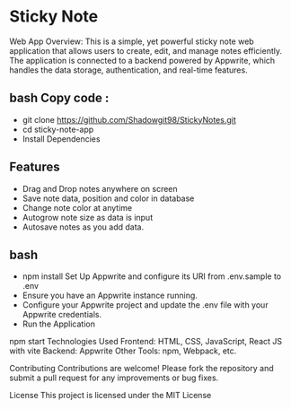 # Sticky Note 
Web App Overview: This is a simple, yet powerful sticky note web application that allows users to create, edit, and manage notes efficiently. 
The application is connected to a backend powered by Appwrite, which handles the data storage, authentication, and real-time features.


## bash Copy code :
- git clone https://github.com/Shadowgit98/StickyNotes.git
- cd sticky-note-app
- Install Dependencies

## Features
- Drag and Drop notes anywhere on screen
- Save note data, position and color in database
- Change note color at anytime
- Autogrow note size as data is input
- Autosave notes as you add data.

## bash

- npm install Set Up Appwrite and configure its URI from .env.sample to .env
- Ensure you have an Appwrite instance running. 
- Configure your Appwrite project and update the .env file with your Appwrite credentials.
- Run the Application

npm start Technologies Used Frontend: HTML, CSS, JavaScript, React JS with vite 
Backend: Appwrite Other Tools: npm, Webpack, etc. 

Contributing Contributions are welcome! 
Please fork the repository and submit a pull request for any improvements or bug fixes.

License This project is licensed under the MIT License
